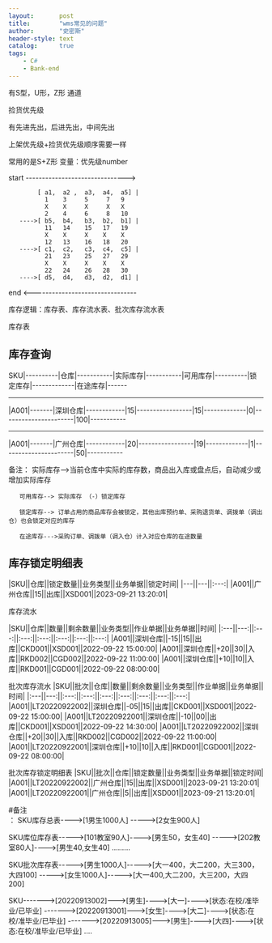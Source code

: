 ```yaml
---
layout:       post
title:        "wms常见的问题"
author:       "史密斯"
header-style: text
catalog:      true
tags:
    - C#
    - Bank-end
---
```


有S型，U形，Z形 通道

捡货优先级

有先进先出，后进先出，中间先出


上架优先级+捡货优先级顺序需要一样

常用的是S+Z形
变量：优先级number

start ------------------------------->

            [ a1,  a2 ,  a3,  a4,  a5] |
              1    3     5     7   9
              X    X     X     X   X
              2    4     6     8   10
       ---->[ b5,  b4,   b3,  b2,  b1] |
              11   14    15   17   19
              X    X     X    X    X
              12   13    16   18   20
       ---->[ c1,  c2,   c3,  c4,  c5] |
              21   23    25   27   29
              X    X     X    X    X
              22   24    26   28   30
       ---->[ d5,  d4,   d3,  d2,  d1] |
       
   end <--------------------------------


   
库存逻辑：库存表、库存流水表、批次库存流水表



库存表

库存查询
------

SKU|----------|仓库|-----------|实际库存|-----------|可用库存|----------|锁定库存|-------------|在途库存|------

---------------------------------------------------------------------------------------------------------

|A001|-------|深圳仓库|------------|15|-----------------|15|-------------|0|----------------------|100|-----------

---------------------------------------------------------------------------------------------------------

|A001|-------|广州仓库|------------|20|-----------------|19|-------------|1|----------------------|50|-----------

备注：  实际库存-->当前仓库中实际的库存数，商品出入库或盘点后，自动减少或增加实际库存


       可用库存--> 实际库存 （-）锁定库存

       锁定库存--> 订单占用的商品库存会被锁定，其他出库预约单、采购退货单、调拨单（调出仓）也会锁定对应的库存

       在途库存--->采购订单、调拨单（调入仓）计入对应仓库的在途数量








库存锁定明细表
-----------


|SKU||仓库||锁定数量||业务类型||业务单据||锁定时间|
|---||---||:---:|
|A001||广州仓库||15||出库||XSD001||2023-09-21 13:20:01|






库存流水

|SKU||仓库||数量||剩余数量||业务类型||作业单据||业务单据||时间|
|:---||---:||:---:||:---:||:---:||:---:||:---:||:---:|
|A001||深圳仓库||-15||15||出库||CKD001||XSD001||2022-09-22 15:00:00|
|A001||深圳仓库||+20||30||入库||RKD002||CGD002||2022-09-22 11:00:00|
|A001||深圳仓库||+10||10||入库||RKD001||CGD001||2022-09-22 08:00:00|




批次库存流水
|SKU||批次||仓库||数量||剩余数量||业务类型||作业单据||业务单据||时间|
|:---||---:||:---:||:---:||:---:||:---:||:---:||:---:||:---:|
|A001||LT20220922002||深圳仓库||-05||15||出库||CKD001||XSD001||2022-09-22 15:00:00|
|A001||LT20220922001||深圳仓库||-10||00||出库||CKD001||XSD001||2022-09-22 14:30:00|
|A001||LT20220922002||深圳仓库||+20||30||入库||RKD002||CGD002||2022-09-22 11:00:00|
|A001||LT20220922001||深圳仓库||+10||10||入库||RKD001||CGD001||2022-09-22 08:00:00|






批次库存锁定明细表
|SKU||批次||仓库||锁定数量||业务类型||业务单据||锁定时间|
|A001||LT20220922002||广州仓库||15||出库||XSD001||2023-09-21 13:20:01|
|A001||LT20220922001||广州仓库||5||出库||XSD001||2023-09-21 13:20:01|



  

#备注  
：
 SKU库存总表---->[1男生1000人]
          ----->[2女生900人] 

          

SKU库位库存表----->[101教室90人]---->[男生50，女生40]
           ----->[202教室80人]---->[男生40,女生40]
           .........


SKU批次库存表----->[男生1000人]----->[大一400，大二200，大三300，大四100]
           ----->[女生1000人]----->[大一400,大二200，大三200，大四200]



SKU------->[20220913002]--->[男生]---->[大一]---->[状态:在校/准毕业/已毕业]
   ------->[20220913001]--->[女生]---->[大二]---->[状态:在校/准毕业/已毕业]
   ------->[20220913005]--->[男生]---->[大四]---->[状态:在校/准毕业/已毕业]
   ....

       


















  
